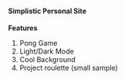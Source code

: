 #### Simplistic Personal Site

**Features**
1. Pong Game
2. Light/Dark Mode
3. Cool Background
4. Project roulette (small sample)

